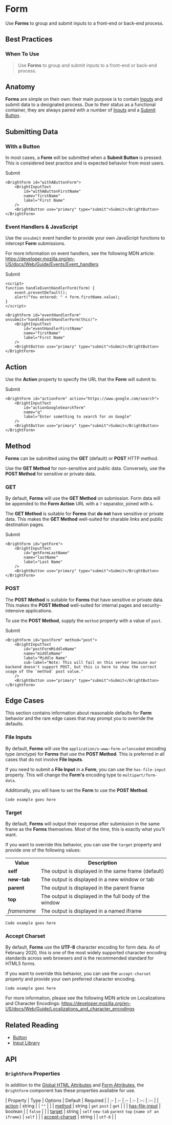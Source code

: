 # Form

<div class="mb-16">
    <BrightTag color="pink" label="Input Library" href="/input-library/"/>
    <BrightTag color="pink" label="Introduced in Ardent v1.0"/>
</div>

Use **Forms** to group and submit inputs to a front-end or back-end process.

## Best Practices

### When To Use
> Use **Forms** to group and submit inputs to a front-end or back-end process.

## Anatomy
**Forms** are simple on their own: their main purpose is to contain [Inputs](/bright-design-system/input-library/overview/#input-components) and submit data to a designated process. Due to their status as a functional container, they are always paired with a number of [Inputs](/bright-design-system/input-library/overview/#input-components) and a [Submit Button](/bright-design-system/core-library/button/).

## Submitting Data

### With a Button
In most cases, a **Form** will be submitted when a **Submit Button** is pressed. This is considered best practice and is expected behavior from most users.

<div class="code-example-box">
    <BrightForm id="withAButtonForm">
        <BrightInputText
            id="withAButtonFirstName"
            name="firstName"
            label="First Name"
        />
        <BrightButton use="primary" type="submit">Submit</BrightButton>
    </BrightForm>
</div>

```vue
<BrightForm id="withAButtonForm">
    <BrightInputText
        id="withAButtonFirstName"
        name="firstName"
        label="First Name"
    />
    <BrightButton use="primary" type="submit">Submit</BrightButton>
</BrightForm>
```

### Event Handlers & JavaScript
Use the `onsubmit` event handler to provide your own JavaScript functions to intercept **Form** submissions.

For more information on event handlers, see the following MDN article: <https://developer.mozilla.org/en-US/docs/Web/Guide/Events/Event_handlers>

<div class="code-example-box">
    <script>
    function handleEventHandlerForm(form) {
        event.preventDefault();
        alert("You entered: " + form.eventHandlerFirstName.value);
    }
    </script>
    <BrightForm id="eventHandlerForm" onsubmit="handleEventHandlerForm(this)">
        <BrightInputText
            id="eventHandlerFirstName"
            name="firstName"
            label="First Name"
        />
        <BrightButton use="primary" type="submit">Submit</BrightButton>
    </BrightForm>
</div>

```vue
<script>
function handleEventHandlerForm(form) {
    event.preventDefault();
    alert("You entered: " + form.firstName.value);
}
</script>

<BrightForm id="eventHandlerForm" onsubmit="handleEventHandlerForm(this)">
    <BrightInputText
        id="eventHandlerFirstName"
        name="firstName"
        label="First Name"
    />
    <BrightButton use="primary" type="submit">Submit</BrightButton>
</BrightForm>
```


## Action
Use the **Action** property to specify the URL that the **Form** will submit to.

<div class="code-example-box">
    <BrightForm id="actionForm" action="https://www.google.com/search">
        <BrightInputText
            id="actionGoogleSearchTerm"
            name="q"
            label="Enter something to search for on Google"
        />
        <BrightButton use="primary" type="submit">Submit</BrightButton>
    </BrightForm>
</div>

```vue
<BrightForm id="actionForm" action="https://www.google.com/search">
    <BrightInputText
        id="actionGoogleSearchTerm"
        name="q"
        label="Enter something to search for on Google"
    />
    <BrightButton use="primary" type="submit">Submit</BrightButton>
</BrightForm>
```


## Method
**Forms** can be submitted using the **GET** (default) or **POST** HTTP method.

Use the **GET Method** for non-sensitive and public data. Conversely, use the **POST Method** for sensitive or private data.

### GET
By default, **Forms** will use the **GET Method** on submission. Form data will be appended to the **Form Action** URL with a `?` separator, joined with `&`.

The **GET Method** is suitable for **Forms** that **do not** have sensitive or private data. This makes the **GET Method** well-suited for sharable links and public destination pages.

<div class="code-example-box">
    <BrightForm id="getForm">
        <BrightInputText
            id="getFormLastName"
            name="lastName"
            label="Last Name"
        />
        <BrightButton use="primary" type="submit">Submit</BrightButton>
    </BrightForm>
</div>

```vue
<BrightForm id="getForm">
    <BrightInputText
        id="getFormLastName"
        name="lastName"
        label="Last Name"
    />
    <BrightButton use="primary" type="submit">Submit</BrightButton>
</BrightForm>
```

### POST
The **POST Method** is suitable for **Forms** that have sensitive or private data. This makes the **POST Method** well-suited for internal pages and security-intensive applications.

To use the **POST Method**, supply the `method` property with a value of `post`.

<div class="code-example-box">
    <BrightForm id="postForm" method="post">
        <BrightInputText
            id="postFormMiddleName"
            name="middleName"
            label="Middle Name"
            sub-label="Note: This will fail on this server because our backend doesn't support POST, but this is here to show the correct usage of the `method` post value."
        />
        <BrightButton use="primary" type="submit">Submit</BrightButton>
    </BrightForm>
</div>

```vue
<BrightForm id="postForm" method="post">
    <BrightInputText
        id="postFormMiddleName"
        name="middleName"
        label="Middle Name"
        sub-label="Note: This will fail on this server because our backend doesn't support POST, but this is here to show the correct usage of the `method` post value."
    />
    <BrightButton use="primary" type="submit">Submit</BrightButton>
</BrightForm>
```


## Edge Cases
This section contains information about reasonable defaults for **Form** behavior and the rare edge cases that may prompt you to override the defaults.

### File Inputs
By default, **Forms** will use the `application/x-www-form-urlencoded` encoding type (enctype) for **Forms** that use the **POST Method**. This is preferred in all cases that do not involve **File Inputs**.

If you need to submit a **File Input** in a **Form**, you can use the `has-file-input` property. This will change the **Form's** encoding type to `multipart/form-data`.

Additionally, you will have to set the **Form** to use the **POST Method**.

<code>Code example goes here</code>

### Target
By default, **Forms** will output their response after submission in the same frame as the **Forms** themselves. Most of the time, this is exactly what you'll want.

If you want to override this behavior, you can use the `target` property and provide one of the following values:

<table> 
    <tbody>
        <tr>
            <th style="width:20%">Value</th>
            <th>Description</th>
        </tr>
        <tr>
            <td><strong class="font-code">self</strong></td>
            <td>The output is displayed in the same frame (default)</td>
        </tr>  
        <tr>
            <td><strong class="font-code">new-tab</strong></td>
            <td>The output is displayed in a new window or tab</td>
        </tr>
        <tr>
            <td><strong class="font-code">parent</strong></td>
            <td>The output is displayed in the parent frame</td>
        </tr>
        <tr>
            <td><strong class="font-code">top</strong></td>
            <td>The output is displayed in the full body of the window</td>
        </tr>
        <tr>
            <td><i>framename</i></td>
            <td>The output is displayed in a named iframe</td>
        </tr>
    </tbody>
  </table>
  
  <code>Code example goes here</code>

### Accept Charset
By default, **Forms** use the **UTF-8** character encoding for form data. As of February 2020, this is one of the most widely supported character encoding standards across web browsers and is the recommended standard for HTML5 forms.

If you want to override this behavior, you can use the `accept-charset` property and provide your own preferred character encoding.

<code>Code example goes here</code>

For more information, please see the following MDN article on Localizations and Character Encodings: <https://developer.mozilla.org/en-US/docs/Web/Guide/Localizations_and_character_encodings>

## Related Reading
- [Button](/bright-design-system/core-library/button/)
- [Input Library](/bright-design-system/input-library/)

## API
### `BrightForm` Properties
In addition to the [Global HTML Attributes](https://developer.mozilla.org/en-US/docs/Web/HTML/Global_attributes) and [Form Attributes](https://developer.mozilla.org/en-US/docs/Web/HTML/Element/form#Attributes), the `BrightForm` component has these properties available for use.

| Property | Type | Options | Default | Required |
| :- | :- | :- | :- | :-: | :-: |
| [action](#action) | string | | `""` | |
| [method](#method) | string | `get` `post` | `get` | |
| [has-file-input](#file-inputs) | boolean | | `false` | |
| [target](#target) | string | `self` `new-tab` `parent` `top` `{name of an iframe}` | `self` | |
| [accept-charset](#accept-charset) | string | | `utf-8` | |